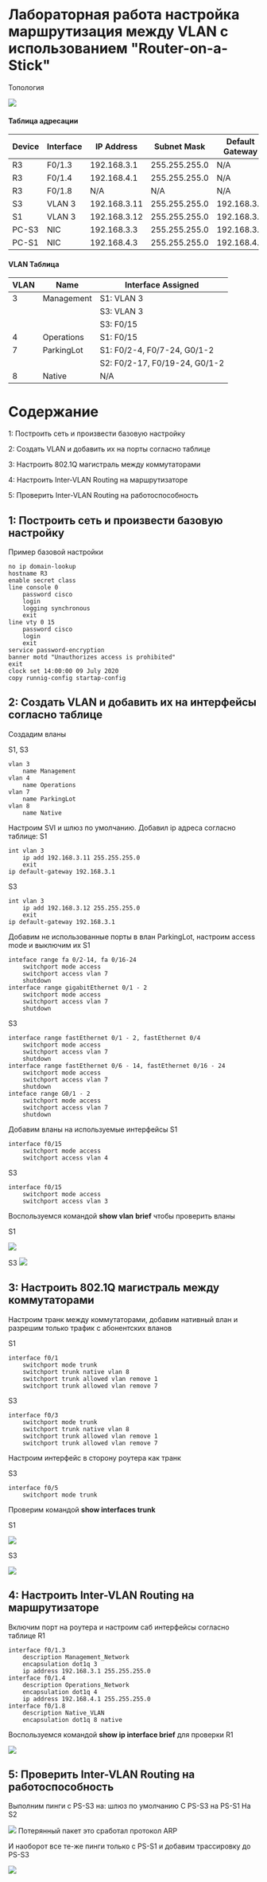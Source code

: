 # Лабораторная работа настройка маршрутизация между VLAN с использованием "Router-on-a-Stick"

Топология 


![](https://github.com/Samsonvl/Network-OTUS-and-CCNAv7/blob/master/CCNAv7%20labs/lab1/Lab%20-%20Configure%20Router-on-a-Stick%20Inter-VLAN%20Routing%20-%20Topology.png)

#### Таблица адресации

| Device | Interface | IP Address   | Subnet Mask   | Default Gateway |
| ------ | --------- | ------------ | ------------- | --------------- |
| R3     | F0/1.3    | 192.168.3.1  | 255.255.255.0 | N/A             |
| R3     | F0/1.4    | 192.168.4.1  | 255.255.255.0 | N/A             |
| R3     | F0/1.8    | N/A          | N/A           | N/A             |
| S3     | VLAN 3    | 192.168.3.11 | 255.255.255.0 | 192.168.3.1     |
| S1     | VLAN 3    | 192.168.3.12 | 255.255.255.0 | 192.168.3.1     |
| PC-S3  | NIC       | 192.168.3.3  | 255.255.255.0 | 192.168.3.1     |
| PC-S1  | NIC       | 192.168.4.3  | 255.255.255.0 | 192.168.4.1     |

#### VLAN Таблица

| VLAN | Name       | Interface Assigned            |
| ---- | ---------- | ----------------------------- |
| 3    | Management | S1: VLAN 3                    |
|      |            | S3: VLAN 3                    |
|      |            | S3: F0/15                     |
| 4    | Operations | S1: F0/15                     |
| 7    | ParkingLot | S1: F0/2-4, F0/7-24, G0/1-2   |
|      |            | S2: F0/2-17, F0/19-24, G0/1-2 |
| 8    | Native     | N/A                           |

# Содержание

1: Построить сеть и произвести базовую настройку

2: Создать VLAN и добавить их на порты согласно таблице

3: Настроить 802.1Q магистраль между коммутаторами

4: Настроить Inter-VLAN Routing на маршрутизаторе

5: Проверить Inter-VLAN Routing на работоспособность

## 1: Построить сеть и произвести базовую настройку

Пример базовой настройки 

```
no ip domain-lookup
hostname R3
enable secret class
line console 0
	password cisco
	login
	logging synchronous
	exit
line vty 0 15
	password cisco
	login
	exit
service password-encryption
banner motd "Unauthorizes access is prohibited"
exit
clock set 14:00:00 09 July 2020
copy runnig-config startap-config
```

## 2: Создать VLAN и добавить их на интерфейсы согласно таблице

Создадим вланы

S1, S3

```
vlan 3
	name Management
vlan 4
	name Operations
vlan 7
	name ParkingLot
vlan 8 
	name Native
```

Настроим SVI и шлюз по умолчанию. Добавил ip адреса согласно таблице:
S1

```
int vlan 3 
	ip add 192.168.3.11 255.255.255.0 
	exit
ip default-gateway 192.168.3.1
```

S3

```
int vlan 3 
	ip add 192.168.3.12 255.255.255.0 
	exit
ip default-gateway 192.168.3.1
```

Добавим не использованные порты в влан ParkingLot, настроим access mode и выключим их
S1

```
inteface range fa 0/2-14, fa 0/16-24
	switchport mode access
	switchport access vlan 7
	shutdown
interface range gigabitEthernet 0/1 - 2
	switchport mode access
	switchport access vlan 7
	shutdown	
```

S3

```
interface range fastEthernet 0/1 - 2, fastEthernet 0/4
	switchport mode access
	switchport access vlan 7
	shutdown 
interface range fastEthernet 0/6 - 14, fastEthernet 0/16 - 24
	switchport mode access
	switchport access vlan 7
	shutdown
inteface range G0/1 - 2
	switchport mode access
	switchport access vlan 7
	shutdown
```

Добавим вланы на используемые интерфейсы
S1

```
interface f0/15
	switchport mode access
	switchport access vlan 4
```

S3

```
interface f0/15
	switchport mode access
	switchport access vlan 3
```

Воспользуемся командой **show vlan** **brief**  чтобы проверить вланы

S1

![](https://github.com/Samsonvl/Network-OTUS-and-CCNAv7/blob/master/CCNAv7%20labs/lab1/S1%20sh%20vlan%20brief.png)

S3
![](https://github.com/Samsonvl/Network-OTUS-and-CCNAv7/blob/master/CCNAv7%20labs/lab1/S3%20sh%20vlan%20brief.png)

## 3: Настроить 802.1Q магистраль между коммутаторами

Настроим транк между коммутаторами, добавим нативный влан и разрешим только трафик с абонентских вланов

S1

```
interface f0/1
	switchport mode trunk
	switchport trunk native vlan 8
	switchport trunk allowed vlan remove 1
	switchport trunk allowed vlan remove 7
```

S3

```
interface f0/3
	switchport mode trunk
	switchport trunk native vlan 8
	switchport trunk allowed vlan remove 1
	switchport trunk allowed vlan remove 7
```

Настроим интерфейс в сторону роутера как транк

S3

```
interface f0/5
	switchport mode trunk
```

Проверим командой **show interfaces trunk** 

S1

![](https://github.com/Samsonvl/Network-OTUS-and-CCNAv7/blob/master/CCNAv7%20labs/lab1/S1%20sh%20interface%20trunk.png)

S3

![](https://github.com/Samsonvl/Network-OTUS-and-CCNAv7/blob/master/CCNAv7%20labs/lab1/S3%20sh%20interface%20trunk.png)

## 4: Настроить Inter-VLAN Routing на маршрутизаторе

Включим порт на роутера и настроим саб интерфейсы согласно таблице 
R1

```
interface f0/1.3
	description Management_Network
	encapsulation dot1q 3
	ip address 192.168.3.1 255.255.255.0
interface f0/1.4
	description Operations_Network
	encapsulation dot1q 4
	ip address 192.168.4.1 255.255.255.0
interface f0/1.8
	description Native_VLAN
	encapsulation dot1q 8 native
```

Воспользуемся командой **show ip interface brief**  для проверки 
R1

![](https://github.com/Samsonvl/Network-OTUS-and-CCNAv7/blob/master/CCNAv7%20labs/lab1/R3%20sh%20ip%20interface%20brief.png)

## 5: Проверить Inter-VLAN Routing на работоспособность

Выполним пинги с PS-S3 на:
шлюз по умолчанию
С PS-S3 на PS-S1
На S2

![](https://github.com/Samsonvl/Network-OTUS-and-CCNAv7/blob/master/CCNAv7%20labs/lab1/все%20пинги.png)
Потерянный пакет это сработал протокол ARP

И наоборот все те-же пинги только с PS-S1 и добавим трассировку до PS-S3

![](https://github.com/Samsonvl/Network-OTUS-and-CCNAv7/blob/master/CCNAv7%20labs/lab1/все%20пинги%20и%20трасерт.png)


